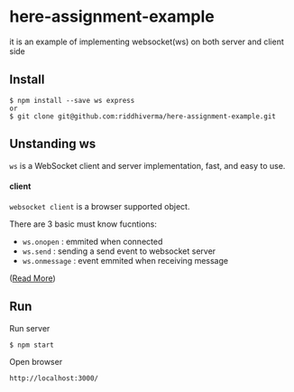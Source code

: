 # here-assignment-example
it is an example of implementing websocket(ws) on both server and client side

## Install
```
$ npm install --save ws express
or 
$ git clone git@github.com:riddhiverma/here-assignment-example.git
```

## Unstanding ws
 `ws` is a WebSocket client and server implementation, fast, and easy to use.
#### client
`websocket client` is a browser supported object.

There are 3 basic must know fucntions:
 - `ws.onopen` : emmited when connected
 - `ws.send` : sending a send event to websocket server
 - `ws.onmessage` : event emmited when receiving message 

([Read More](https://developer.mozilla.org/en-US/docs/Web/API/WebSockets_API/Writing_WebSocket_client_applications))


## Run

Run server
```
$ npm start
``` 

Open browser
```
http://localhost:3000/
```
